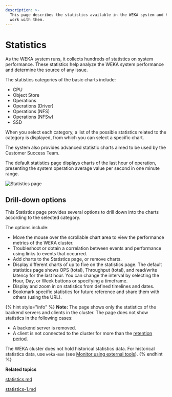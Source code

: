 ```yaml
---
description: >-
  This page describes the statistics available in the WEKA system and how to
  work with them.
---
```


# Statistics

As the WEKA system runs, it collects hundreds of statistics on system performance. These statistics help analyze the WEKA system performance and determine the source of any issue.

The statistics categories of the basic charts include:

* CPU
* Object Store
* Operations
* Operations (Driver)
* Operations (NFS)
* Operations (NFSw)
* SSD

When you select each category, a list of the possible statistics related to the category is displayed, from which you can select a specific chart.

The system also provides advanced statistic charts aimed to be used by the Customer Success Team.

The default statistics page displays charts of the last hour of operation, presenting the system operation average value per second in one minute range.

![Statistics page](../../.gitbook/assets/wmng\_statistics\_overview.gif)

## **Drill-down options**

This Statistics page provides several options to drill down into the charts according to the selected category.

The options include:

* Move the mouse over the scrollable chart area to view the performance metrics of the WEKA cluster.
* Troubleshoot or obtain a correlation between events and performance using links to events that occurred.
* Add charts to the Statistics page, or remove charts.
* Display different charts of up to five on the statistics page. The default statistics page shows OPS (total), Throughput (total), and read/write latency for the last hour. You can change the interval by selecting the Hour, Day, or Week buttons or specifying a timeframe.
* Display and zoom in on statistics from defined timelines and dates.
* Bookmark specific statistics for future reference and share them with others (using the URL).

{% hint style="info" %}
**Note:** The page shows only the statistics of the backend servers and clients in the cluster. The page does not show statistics in the following cases:

* A backend server is removed.
* A client is not connected to the cluster for more than the [retention period](statistics-1.md#set-statistics-retention).

The WEKA cluster does not hold historical statistics data. For historical statistics data, use `weka-mon` (see [Monitor using external tools](../../appendix/external-monitoring.md)).
{% endhint %}



**Related topics**

[statistics.md](statistics.md "mention")

[statistics-1.md](statistics-1.md "mention")
